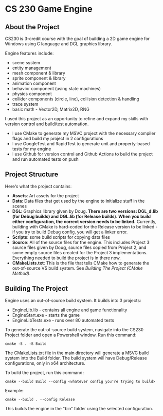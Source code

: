 # CS 230 Game Engine

## About the Project
CS230 is 3-credit course with the goal of building a 2D game engine for Windows using C language and DGL graphics library.

Engine features include:
- scene system
- entity management
- mesh component & library
- sprite component & library
- animation component
- behavior component (using state machines)
- physics component
- collider components (circle, line), collision detection & handling
- trace system
- basic math - Vector2D, Matrix2D, RNG

I used this project as an opportunity to refine and expand my skills with version control and build/test automation.
- I use CMake to generate my MSVC project with the necessary compiler flags and build my project in 2 configurations
- I use GoogleTest and RapidTest to generate unit and property-based tests for my engine
- I use Github for version control and Github Actions to build the project and run automated tests on push

## Project Structure
Here's what the project contains:
- **Assets**: Art assets for the project
- **Data**: Data files that get used by the engine to initialize stuff in the scenes
- **DGL**: Graphics library given by Doug. **There are two versions: DGL_d.lib (for Debug builds) and DGL.lib (for Release builds). When you build either configuration, the correct version needs to be linked.** Currently, building with CMake is hard-coded for the Release version to be linked - if you try to build Debug config, you will get a linker error.
- **Scripts**: some build scripts for copying data files
- **Source**: All of the source files for the engine. This includes Project 3 source files given by Doug, source files copied from Project 2, and some empty source files created for the Project 3 implementations. Everything needed to build the project is in there now.
- **CMakeLists.txt**: This is the file that tells CMake how to generate the out-of-source VS build system. See *Building The Project (CMake Method)*.

## Building The Project
Engine uses an out-of-source build system. It builds into 3 projects:
- EngineLib.lib - contains all engine and game functionality
- EngineStart.exe - starts the game
- EngineLibTests.exe - runs over 80 automated tests 

To generate the out-of-source build system, navigate into the CS230 Project folder and open a Powershell window. Run this command:
```
cmake -S . -B Build
```

The CMakeLists.txt file in the main directory will generate a MSVC build system into the Build folder. The build system will have Debug/Release configurations, only in x64 architecture.

To build the project, run this command:
```
cmake --build Build --config <whatever config you're trying to build>
```
Example:
```
cmake --build . --config Release
```

This builds the engine in the "bin" folder using the selected configuration.
